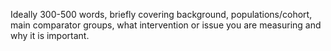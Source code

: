 Ideally 300-500 words, briefly covering background, populations/cohort, main comparator groups, what intervention or issue you are measuring and why it is important.
